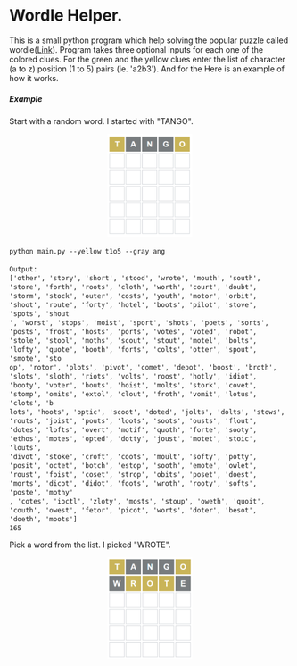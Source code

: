 # Wordle Helper.

This is a small python program which help solving the popular puzzle called wordle([Link](https://www.powerlanguage.co.uk/wordle/)). Program takes three optional inputs for each one of the colored clues. For the green and the yellow clues enter the list of character (a to z) position (1 to 5) pairs (ie. 'a2b3'). And for the  Here is an example of how it works. 

##### Example

Start with a random word. I started with "TANGO".
<div align=center><img src="img/1.PNG" height = "30%" width = "30%"/></div>

```shell
python main.py --yellow t1o5 --gray ang

Output:
['other', 'story', 'short', 'stood', 'wrote', 'mouth', 'south', 'store', 'forth', 'roots', 'cloth', 'worth', 'court', 'doubt', 'storm', 'stock', 'outer', 'costs', 'youth', 'motor', 'orbit', 'shoot', 'route', 'forty', 'hotel', 'boots', 'pilot', 'stove', 'spots', 'shout
', 'worst', 'stops', 'moist', 'sport', 'shots', 'poets', 'sorts', 'posts', 'frost', 'hosts', 'ports', 'votes', 'voted', 'robot', 'stole', 'stool', 'moths', 'scout', 'stout', 'motel', 'bolts', 'lofty', 'quote', 'booth', 'forts', 'colts', 'otter', 'spout', 'smote', 'sto
op', 'rotor', 'plots', 'pivot', 'comet', 'depot', 'boost', 'broth', 'slots', 'sloth', 'riots', 'volts', 'roost', 'hotly', 'idiot', 'booty', 'voter', 'bouts', 'hoist', 'molts', 'stork', 'covet', 'stomp', 'omits', 'extol', 'clout', 'froth', 'vomit', 'lotus', 'clots', 'b
lots', 'hoots', 'optic', 'scoot', 'doted', 'jolts', 'dolts', 'stows', 'routs', 'joist', 'pouts', 'loots', 'soots', 'ousts', 'flout', 'dotes', 'lofts', 'overt', 'motif', 'quoth', 'forte', 'sooty', 'ethos', 'motes', 'opted', 'dotty', 'joust', 'motet', 'stoic', 'louts',
'divot', 'stoke', 'croft', 'coots', 'moult', 'softy', 'potty', 'posit', 'octet', 'botch', 'estop', 'sooth', 'emote', 'owlet', 'roust', 'foist', 'coset', 'strop', 'obits', 'poset', 'doest', 'morts', 'dicot', 'didot', 'foots', 'wroth', 'rooty', 'softs', 'poste', 'mothy'
, 'cotes', 'ioctl', 'zloty', 'mosts', 'stoup', 'oweth', 'quoit', 'couth', 'owest', 'fetor', 'picot', 'worts', 'doter', 'besot', 'doeth', 'moots']
165
```
Pick a word from the list. I picked "WROTE".
<div align=center><img src="img/2.PNG" height = "30%" width = "30%"/></div> 
